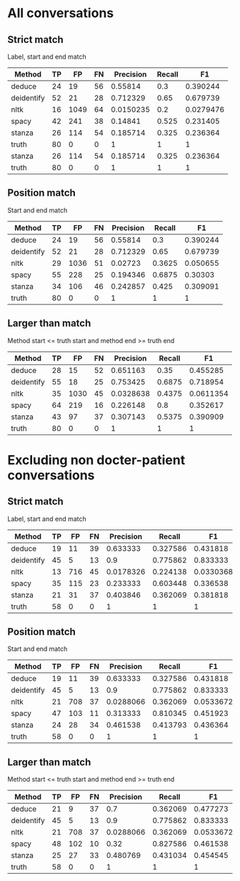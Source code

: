 # All conversations
## Strict match
Label, start and end match

| Method     |   TP |   FP |   FN |   Precision |   Recall |        F1 |
|------------|------|------|------|-------------|----------|-----------|
| deduce     |   24 |   19 |   56 |   0.55814   |    0.3   | 0.390244  |
| deidentify |   52 |   21 |   28 |   0.712329  |    0.65  | 0.679739  |
| nltk       |   16 | 1049 |   64 |   0.0150235 |    0.2   | 0.0279476 |
| spacy      |   42 |  241 |   38 |   0.14841   |    0.525 | 0.231405  |
| stanza     |   26 |  114 |   54 |   0.185714  |    0.325 | 0.236364  |
| truth      |   80 |    0 |    0 |   1         |    1     | 1         |
| stanza     |   26 |  114 |   54 |   0.185714  |    0.325 | 0.236364  |
| truth      |   80 |    0 |    0 |   1         |    1     | 1         |

## Position match
Start and end match

| Method     |   TP |   FP |   FN |   Precision |   Recall |       F1 |
|------------|------|------|------|-------------|----------|----------|
| deduce     |   24 |   19 |   56 |    0.55814  |   0.3    | 0.390244 |
| deidentify |   52 |   21 |   28 |    0.712329 |   0.65   | 0.679739 |
| nltk       |   29 | 1036 |   51 |    0.02723  |   0.3625 | 0.050655 |
| spacy      |   55 |  228 |   25 |    0.194346 |   0.6875 | 0.30303  |
| stanza     |   34 |  106 |   46 |    0.242857 |   0.425  | 0.309091 |
| truth      |   80 |    0 |    0 |    1        |   1      | 1        |

## Larger than match
Method start <= truth start and method end >= truth end

| Method     |   TP |   FP |   FN |   Precision |   Recall |        F1 |
|------------|------|------|------|-------------|----------|-----------|
| deduce     |   28 |   15 |   52 |   0.651163  |   0.35   | 0.455285  |
| deidentify |   55 |   18 |   25 |   0.753425  |   0.6875 | 0.718954  |
| nltk       |   35 | 1030 |   45 |   0.0328638 |   0.4375 | 0.0611354 |
| spacy      |   64 |  219 |   16 |   0.226148  |   0.8    | 0.352617  |
| stanza     |   43 |   97 |   37 |   0.307143  |   0.5375 | 0.390909  |
| truth      |   80 |    0 |    0 |   1         |   1      | 1         |

# Excluding non docter-patient conversations
## Strict match
Label, start and end match

| Method     |   TP |   FP |   FN |   Precision |   Recall |        F1 |
|------------|------|------|------|-------------|----------|-----------|
| deduce     |   19 |   11 |   39 |   0.633333  | 0.327586 | 0.431818  |
| deidentify |   45 |    5 |   13 |   0.9       | 0.775862 | 0.833333  |
| nltk       |   13 |  716 |   45 |   0.0178326 | 0.224138 | 0.0330368 |
| spacy      |   35 |  115 |   23 |   0.233333  | 0.603448 | 0.336538  |
| stanza     |   21 |   31 |   37 |   0.403846  | 0.362069 | 0.381818  |
| truth      |   58 |    0 |    0 |   1         | 1        | 1         |

## Position match
Start and end match

| Method     |   TP |   FP |   FN |   Precision |   Recall |        F1 |
|------------|------|------|------|-------------|----------|-----------|
| deduce     |   19 |   11 |   39 |   0.633333  | 0.327586 | 0.431818  |
| deidentify |   45 |    5 |   13 |   0.9       | 0.775862 | 0.833333  |
| nltk       |   21 |  708 |   37 |   0.0288066 | 0.362069 | 0.0533672 |
| spacy      |   47 |  103 |   11 |   0.313333  | 0.810345 | 0.451923  |
| stanza     |   24 |   28 |   34 |   0.461538  | 0.413793 | 0.436364  |
| truth      |   58 |    0 |    0 |   1         | 1        | 1         |

## Larger than match
Method start <= truth start and method end >= truth end

| Method     |   TP |   FP |   FN |   Precision |   Recall |        F1 |
|------------|------|------|------|-------------|----------|-----------|
| deduce     |   21 |    9 |   37 |   0.7       | 0.362069 | 0.477273  |
| deidentify |   45 |    5 |   13 |   0.9       | 0.775862 | 0.833333  |
| nltk       |   21 |  708 |   37 |   0.0288066 | 0.362069 | 0.0533672 |
| spacy      |   48 |  102 |   10 |   0.32      | 0.827586 | 0.461538  |
| stanza     |   25 |   27 |   33 |   0.480769  | 0.431034 | 0.454545  |
| truth      |   58 |    0 |    0 |   1         | 1        | 1         |